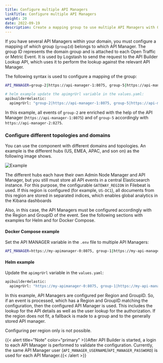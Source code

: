 ```yaml
---
title: Configure multiple API Managers
linkTitle: Configure multiple API Managers
weight: 20
date: 2022-09-19
description: Create a mapping group to use multiple API Managers with Operational Insights.
---
```


If you have several API Managers within your domain, you must configure a mapping of which group (`groupId`) belongs to which API Manager. The group ID represents the domain group and is attached to each Open Traffic or Metric Event. It is used by Logstash to send the request to the API Builder Lookup API, which uses it to perform the lookup against the relevant API Manager.

The following syntax is used to configure a mapping of the group:

```bash
API_MANAGER=group-2|https://api-manager-1:8075, group-5|https://api-manager-2:8275
```

```bash
# helm example update the apimgrUrl variable in the values.yaml:
apibuilder4elastic:
  apimgrUrl: "group-2|https://api-manager-1:8075, group-5|https://api-manager-2:8275"
```

In this example, all events of `group-2` are enriched with the help of the API Manager (`https://api-manager-1:8075`) and of `group-5` accordingly with `https://api-manager-2:8275`.

### Configure different topologies and domains

You can use the component with different domains and topologies. An example is the different hubs (US, EMEA, APAC, and son on) as the following image shows.

![Example](/Images/op_insights/op_insights_index_per_region.png)

The different hubs each have their own Admin Node Manager and API Manager, but you still must store all API events in a central Elasticsearch instance. For this purpose, the configurable `GATEWAY_REGION` in Filebeat is used. If this region is configured (for example, `US-DC1`), all documents from this region are stored in separated indices, which enables global analytics in the Kibana dashboards

Also, in this case, the API Managers must be configured accordingly with the Region and GroupID of the event. See the following sections with examples for Helm and for Docker Compose.

#### Docker Compose example

Set the API MANAGER variable in the `.env` file to multiple API Managers:

```bash
API_MANAGER=https://my-apimanager-0:8075, group-1|https://my-api-manager-1:8175, group-5|https://my-api-manager-2:8275, group-6|US|https://my-api-manager-3:8375, group-6|eu|https://my-api-manager-4:8475
```

#### Helm example

Update the `apimgrUrl` variable in the `values.yaml`:

```bash
apibuilder4elastic:
  apimgrUrl: "https://my-apimanager-0:8075, group-1|https://my-api-manager-1:8175, group-5|https://my-api-manager-2:8275, group-6|US|https://my-api-manager-3:8375, group-6|eu|https://my-api-manager-4:8475"
```

In this example, API Managers are configured per Region and GroupID. So, if an event is processed, which has a Region and GroupID matching the configuration, then the configured API Manager is used. This includes the lookup for the API details as well as the user lookup for the authorization. If the region does not fit, a fallback is made to a group and  to the generally stored API manager.

Configuring per region only is not possible.

{{< alert title="Note" color="primary" >}}After API Builder is started, a login to each API Manager is performed to validate the configuration. Currently, the same API Manager user (`API_MANAGER_USERNAME`/`API_MANAGER_PASSWORD`) is used for each API Manager.{{< /alert >}}